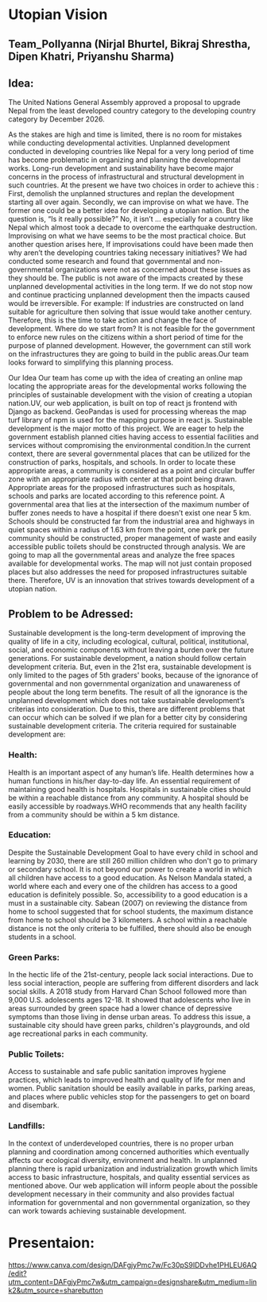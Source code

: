 # Utopian Vision
## Team_Pollyanna (Nirjal Bhurtel, Bikraj Shrestha, Dipen Khatri, Priyanshu Sharma)

## Idea:

The United Nations General Assembly approved a proposal to upgrade Nepal from the least developed country category to the developing country category by December 2026.

As the stakes are high and time is limited, there is no room for mistakes while conducting developmental activities. Unplanned development conducted in developing countries like Nepal for a very long period of time has become problematic in organizing and planning the developmental works. Long-run development and sustainability have become major concerns in the process of infrastructural and structural development in such countries. At the present we have two choices in order to achieve this :
First, demolish the unplanned structures and replan the development starting all over again. Secondly, we can improvise on what we have. The former one could be a better idea for developing a utopian nation. But the question is, “Is it really possible?”
No, it isn’t ... especially for a country like Nepal which almost took a decade to overcome the earthquake destruction. Improvising on what we have seems to be the most practical choice.
But another question arises here, If improvisations could have been made then why aren’t the developing countries taking necessary initiatives? We had conducted some research and found that governmental and non-governmental organizations were not as concerned about these issues as they should be. The public is not aware of the impacts created by these unplanned developmental activities in the long term. If we do not stop now and continue practicing unplanned development then the impacts caused would be irreversible. For example: If industries are constructed on land suitable for agriculture then solving that issue would take another century. Therefore, this is the time to take action and change the face of development. Where do we start from? It is not feasible for the government to enforce new rules on the citizens within a short period of time for the purpose of planned development. However, the government can still work on the infrastructures they are going to build in the public areas.Our team looks forward to simplifying this planning process.

Our Idea
Our team has come up with the idea of creating an online map locating the appropriate areas for the developmental works following the principles of sustainable development with the vision of creating a utopian nation.UV, our web application, is built on top of react js frontend with Django as backend.
GeoPandas is used for processing whereas the map turf library of npm is used for the mapping purpose in react js.
Sustainable development is the major motto of this project. We are eager to help the government establish planned cities having access to essential facilities and services without compromising the environmental condition.In the current context, there are several governmental places that can be utilized for the construction of parks, hospitals, and schools. In order to locate these appropriate areas, a community is considered as a point and circular buffer zone with an appropriate radius with center at that point being drawn. Appropriate areas for the proposed infrastructures such as hospitals, schools and parks are located according to this reference point. A governmental area that lies at the intersection of the maximum number of buffer zones needs to have a hospital if there doesn’t exist one near 5 km. Schools should be constructed far from the industrial area and highways in quiet spaces within a radius of 1.63 km from the point, one park per community should be constructed, proper management of waste and easily accessible public toilets should be constructed through analysis. We are going to map all the governmental areas and analyze the free spaces available for developmental works. The map will not just contain proposed places but also addresses the need for proposed infrastructures suitable there.
Therefore, UV is an innovation that strives towards development of a utopian nation.

## Problem to be Adressed:

Sustainable development is the long-term development of improving the quality of life in a city, including ecological, cultural, political, institutional, social, and economic components without leaving a burden over the future generations. For sustainable development, a nation should follow certain development criteria. But, even in the 21st era, sustainable development is only limited to the pages of 5th graders' books, because of the ignorance of governmental and non governmental organization and unawareness of people about the long term benefits. The result of all the ignorance is the unplanned development which does not take sustainable development’s criterias into consideration. Due to this, there are different problems that can occur which can be solved if we plan for a better city by considering sustainable development criteria.
The criteria required for sustainable development are:

### Health:

Health is an important aspect of any human’s life. Health determines how a human functions in his/her day-to-day life. An essential requirement of maintaining good health is hospitals. Hospitals in sustainable cities should be within a reachable distance from any community. A hospital should be easily accessible by roadways.WHO recommends that any health facility from a community should be within a 5 km distance.

### Education:

Despite the Sustainable Development Goal to have every child in school and learning by 2030, there are still 260 million children who don't go to primary or secondary school. It is not beyond our power to create a world in which all children have access to a good education. As Nelson Mandala stated, a world where each and every one of the children has access to a good education is definitely possible. So, accessibility to a good education is a must in a sustainable city. Sabean (2007) on reviewing the distance from home to school suggested that for school students, the maximum distance from home to school should be 3 kilometers. A school within a reachable distance is not the only criteria to be fulfilled, there should also be enough students in a school.

### Green Parks:

In the hectic life of the 21st-century, people lack social interactions. Due to less social interaction, people are suffering from different disorders and lack social skills. A 2018 study from Harvard Chan School followed more than 9,000 U.S. adolescents ages 12-18. It showed that adolescents who live in areas surrounded by green space had a lower chance of depressive symptoms than those living in dense urban areas. To address this issue, a sustainable city should have green parks, children's playgrounds, and old age recreational parks in each community.

### Public Toilets:

Access to sustainable and safe public sanitation improves hygiene practices, which leads to improved health and quality of life for men and women. Public sanitation should be easily available in parks, parking areas, and places where public vehicles stop for the passengers to get on board and disembark.

### Landfills:

In the context of underdeveloped countries, there is no proper urban planning and coordination among concerned authorities which eventually affects our ecological diversity, environment and health. In unplanned planning there is rapid urbanization and industrialization growth which limits access to basic infrastructure, hospitals, and quality essential services as mentioned above. Our web application will inform people about the possible development necessary in their community and also provides factual information for governmental and non governmental organization, so they can work towards achieving sustainable development.


# Presentaion:
https://www.canva.com/design/DAFgjyPmc7w/Fc30pS9IDDvhe1PHLEU6AQ/edit?utm_content=DAFgjyPmc7w&utm_campaign=designshare&utm_medium=link2&utm_source=sharebutton
